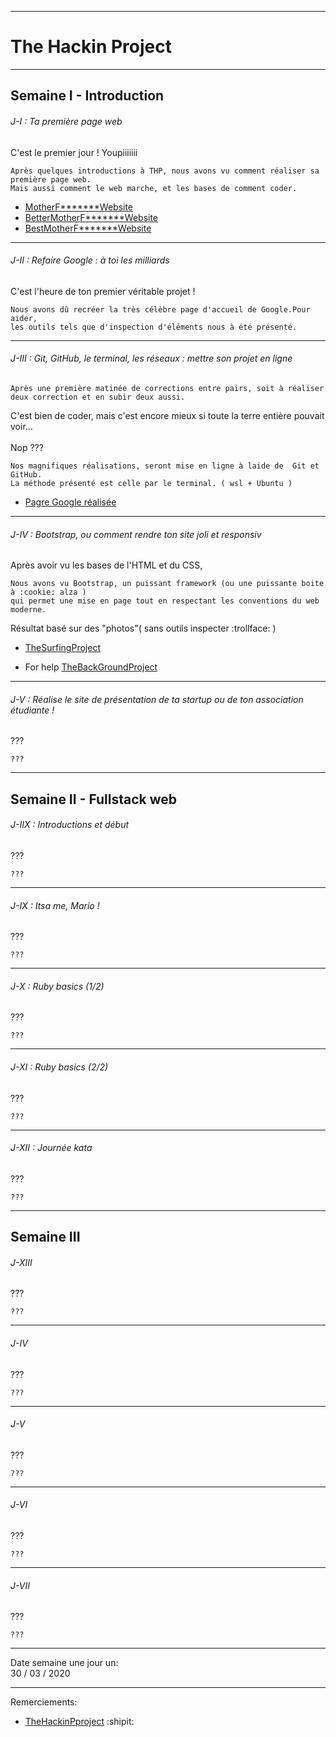 -----------------------
# The Hackin Project #
-----------------------

## Semaine I - Introduction

###### J-I : Ta première page web

C'est le premier jour ! Youpiiiiiii
```
Après quelques introductions à THP, nous avons vu comment réaliser sa première page web.
Mais aussi comment le web marche, et les bases de comment coder.
```
* [MotherF*******Website](https://github.com/nof4o4)
* [BetterMotherF*******Website](https://github.com/nof4o4)
* [BestMotherF*******Website](https://github.com/nof4o4)
-----------------------

###### J-II : Refaire Google : à toi les milliards

C'est l'heure de ton premier véritable projet ! 

```
Nous avons dû recréer la très célèbre page d'accueil de Google.Pour aider,
les outils tels que d'inspection d'éléments nous à été présenté.
```

-----------------------

###### J-III : Git, GitHub, le terminal, les réseaux : mettre son projet en ligne

```
Après une première matinée de corrections entre pairs, soit à réaliser deux correction et en subir deux aussi.
```

C'est bien de coder, mais c'est encore mieux si toute la terre entière pouvait voir...<br><br>Nop ???
```
Nos magnifiques réalisations, seront mise en ligne à laide de  Git et GitHub.
La méthode présenté est celle par le terminal. ( wsl + Ubuntu )
```

* [Pagre Google réalisée](https://jplemonias.github.io/thp/google/)
-----------------------

###### J-IV : Bootstrap, ou comment rendre ton site joli et responsiv

Après avoir vu les bases de l'HTML et du CSS,

```
Nous avons vu Bootstrap, un puissant framework (ou une puissante boite à :cookie: alza )
qui permet une mise en page tout en respectant les conventions du web moderne.
```

Résultat basé sur des "photos"( sans outils inspecter :trollface: )

* [TheSurfingProject](https://jplemonias.github.io/thp/bootstrap/)

* For help [TheBackGroundProject](https://jplemonias.github.io/thp/bootstrap/help.html)
-----------------------

###### J-V : Réalise le site de présentation de ta startup ou de ton association étudiante !

???

```
???
```
----------------------


## Semaine II - Fullstack web

###### J-IIX : Introductions et début

???

```
???
```
-----------------------

###### J-IX : Itsa me, Mario !

???

```
???
```
-----------------------

###### J-X : Ruby basics (1/2)

???

```
???
```
-----------------------

###### J-XI : Ruby basics (2/2)

???

```
???
```
-----------------------

###### J-XII : Journée kata

???

```
???
```
----------------------

## Semaine III
###### J-XIII

???

```
???
```
-----------------------

###### J-IV

???

```
???
```
-----------------------

###### J-V

???

```
???
```
-----------------------

###### J-VI

???

```
???
```
-----------------------

###### J-VII

???

```
???
```
----------------------

Date semaine une jour un:<br>
30 / 03 / 2020

-----------------------

Remerciements:

* [TheHackinPproject](https://www.thehackingproject.org/) :shipit:
